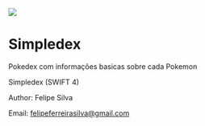 ![](https://lh3.googleusercontent.com/PaPo5_phX_LSOplMzwqB1Dm68wfNHpbLSSNZLzKtbPPg9rII_U4GH8jGX1XMkRfe2nwQmSGCE8ICsrjXKfxJ5ntB0RP05Es25NbGtuBS7p-hHmXVhyTMIkImLYJ2P-2w20Ul9UPgpgyMYrdDj8CTVLK5N4a_GXLiCrf5pPZ7NQiPD02URS4MVF9hcqq-2xbm0xFCLzctev8nUa7_JEZc-wlpwuAfHMHcEsCEmhCy-Uz9c-qP-GW-yV-eotFPSDke5DvMJYks5VE9L52EhW332eaKnPd0Qin_OvdzI_p3RqkaQ62AH9wQijG2Z53d1TcPPm8yFx4jT3CV56fbTyVlW40efFewWDYRas34hoLWfux9P__WmiuazpkpRfNt9Q93XLEjkH5LWguviECvv7M0yIIFOcpDX37BrYAnvVkb5vWJMoggIRy9nc4y9xT_AVOzPaB-YnZOz5Qrgc6MJCbrA7Ep5dPpvTmuNsNhCH90wgGBSRylHUJ_oUKIXzPU31qAFud4camj6xYyx1r_siprk9ISajl9fCIJf_lEqXFIjCGk9f2pHAhjYm4sCfI=w1440-h803)

# Simpledex
Pokedex com informações basicas sobre cada Pokemon

Simpledex (SWIFT 4)

Author: Felipe Silva

Email: felipeferreirasilva@gmail.com
